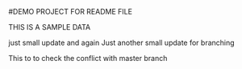 #DEMO PROJECT FOR README FILE

THIS IS A SAMPLE DATA


just small update and again
Just another small update for branching



This to to check the conflict with master branch

